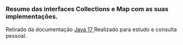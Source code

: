 ### Resumo das interfaces Collections e Map com as suas implementações.


Retirado da documentação <a href="https://docs.oracle.com/en/java/javase/17/docs/api/java.base/java/util/HashSet.html"> Java 17 <a>
Realizado para estudo e consulta pessoal.

